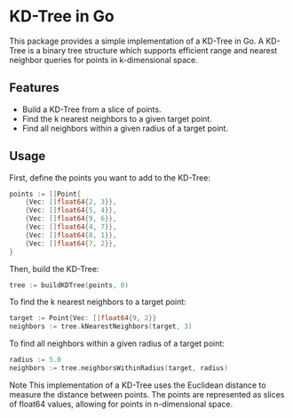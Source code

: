 # KD-Tree in Go

This package provides a simple implementation of a KD-Tree in Go. A KD-Tree is a binary tree structure which supports efficient range and nearest neighbor queries for points in k-dimensional space.

## Features

- Build a KD-Tree from a slice of points.
- Find the k nearest neighbors to a given target point.
- Find all neighbors within a given radius of a target point.

## Usage

First, define the points you want to add to the KD-Tree:

```go
points := []Point{
    {Vec: []float64{2, 3}},
    {Vec: []float64{5, 4}},
    {Vec: []float64{9, 6}},
    {Vec: []float64{4, 7}},
    {Vec: []float64{8, 1}},
    {Vec: []float64{7, 2}},
}
```

Then, build the KD-Tree:

```go
tree := buildKDTree(points, 0)
```

To find the k nearest neighbors to a target point:

```go
target := Point{Vec: []float64{9, 2}}
neighbors := tree.kNearestNeighbors(target, 3)
```

To find all neighbors within a given radius of a target point:

```go
radius := 5.0
neighbors := tree.neighborsWithinRadius(target, radius)
```

Note
This implementation of a KD-Tree uses the Euclidean distance to measure the distance between points. The points are represented as slices of float64 values, allowing for points in n-dimensional space.